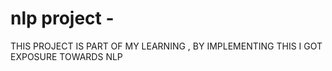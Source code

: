# nlp project -
THIS PROJECT IS PART OF MY LEARNING , BY IMPLEMENTING THIS I GOT EXPOSURE TOWARDS NLP 
